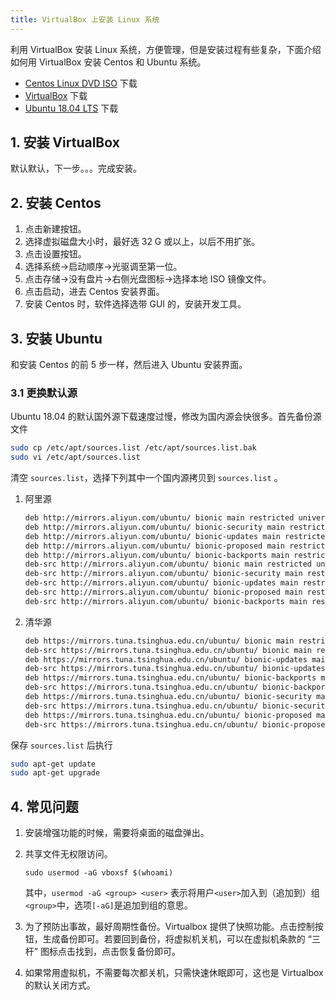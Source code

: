 ```yaml
---
title: VirtualBox 上安装 Linux 系统
---
```


利用 VirtualBox 安装 Linux 系统，方便管理，但是安装过程有些复杂，下面介绍如何用 VirtualBox 安装 Centos 和 Ubuntu 系统。

- [Centos Linux DVD ISO](https://www.centos.org/download/) 下载
- [VirtualBox](https://www.virtualbox.org/wiki/Downloads) 下载
- [Ubuntu 18.04 LTS](https://ubuntu.com/download/desktop) 下载

## 1. 安装 VirtualBox

默认默认，下一步。。。完成安装。

## 2. 安装 Centos

1. 点击新建按钮。
2. 选择虚拟磁盘大小时，最好选 32 G 或以上，以后不用扩张。
3. 点击设置按钮。
4. 选择系统→启动顺序→光驱调至第一位。
5. 点击存储→没有盘片→右侧光盘图标→选择本地 ISO 镜像文件。
6. 点击启动，进去 Centos 安装界面。
7. 安装 Centos 时，软件选择选带 GUI 的，安装开发工具。

## 3. 安装 Ubuntu

和安装 Centos 的前 5 步一样，然后进入 Ubuntu 安装界面。

### 3.1 更换默认源

Ubuntu 18.04 的默认国外源下载速度过慢，修改为国内源会快很多。首先备份源文件

```bash
sudo cp /etc/apt/sources.list /etc/apt/sources.list.bak
sudo vi /etc/apt/sources.list
```

清空 `sources.list`，选择下列其中一个国内源拷贝到 `sources.list` 。

1. 阿里源

   ```bash
   deb http://mirrors.aliyun.com/ubuntu/ bionic main restricted universe multiverse
   deb http://mirrors.aliyun.com/ubuntu/ bionic-security main restricted universe multiverse
   deb http://mirrors.aliyun.com/ubuntu/ bionic-updates main restricted universe multiverse
   deb http://mirrors.aliyun.com/ubuntu/ bionic-proposed main restricted universe multiverse
   deb http://mirrors.aliyun.com/ubuntu/ bionic-backports main restricted universe multiverse
   deb-src http://mirrors.aliyun.com/ubuntu/ bionic main restricted universe multiverse
   deb-src http://mirrors.aliyun.com/ubuntu/ bionic-security main restricted universe multiverse
   deb-src http://mirrors.aliyun.com/ubuntu/ bionic-updates main restricted universe multiverse
   deb-src http://mirrors.aliyun.com/ubuntu/ bionic-proposed main restricted universe multiverse
   deb-src http://mirrors.aliyun.com/ubuntu/ bionic-backports main restricted universe multiverse
   ```

2. 清华源

   ```bash
   deb https://mirrors.tuna.tsinghua.edu.cn/ubuntu/ bionic main restricted universe multiverse
   deb-src https://mirrors.tuna.tsinghua.edu.cn/ubuntu/ bionic main restricted universe multiverse
   deb https://mirrors.tuna.tsinghua.edu.cn/ubuntu/ bionic-updates main restricted universe multiverse
   deb-src https://mirrors.tuna.tsinghua.edu.cn/ubuntu/ bionic-updates main restricted universe multiverse
   deb https://mirrors.tuna.tsinghua.edu.cn/ubuntu/ bionic-backports main restricted universe multiverse
   deb-src https://mirrors.tuna.tsinghua.edu.cn/ubuntu/ bionic-backports main restricted universe multiverse
   deb https://mirrors.tuna.tsinghua.edu.cn/ubuntu/ bionic-security main restricted universe multiverse
   deb-src https://mirrors.tuna.tsinghua.edu.cn/ubuntu/ bionic-security main restricted universe multiverse
   deb https://mirrors.tuna.tsinghua.edu.cn/ubuntu/ bionic-proposed main restricted universe multiverse
   deb-src https://mirrors.tuna.tsinghua.edu.cn/ubuntu/ bionic-proposed main restricted universe multiverse
   ```

保存 `sources.list` 后执行

```bash
sudo apt-get update
sudo apt-get upgrade
```

## 4. 常见问题

1. 安装增强功能的时候，需要将桌面的磁盘弹出。

2. 共享文件无权限访问。

   `sudo usermod -aG vboxsf $(whoami)`

   其中，`usermod -aG <group> <user>` 表示将用户`<user>`加入到（追加到）组`<group>`中，选项`[-aG]`是追加到组的意思。

3. 为了预防出事故，最好周期性备份。Virtualbox 提供了快照功能。点击控制按钮，生成备份即可。若要回到备份，将虚拟机关机，可以在虚拟机条款的 “三杆” 图标点击找到，点击恢复备份即可。

4. 如果常用虚拟机，不需要每次都关机，只需快速休眠即可，这也是 Virtualbox 的默认关闭方式。